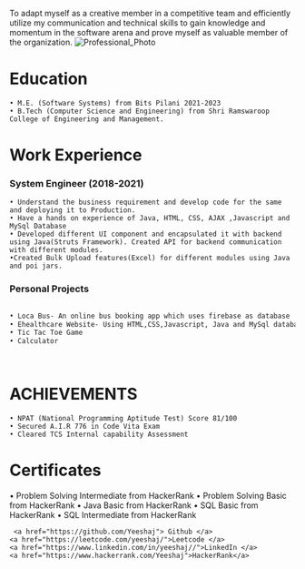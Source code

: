 To adapt myself as a creative member in a competitive team and efficiently utilize my communication and technical skills to gain knowledge and momentum in the software arena and prove myself as valuable member of the organization. ![Professional_Photo](https://user-images.githubusercontent.com/20843038/134171431-d75fe0f5-2a09-49f8-aca1-d2c03c040043.jpg)

# Education
```
• M.E. (Software Systems) from Bits Pilani 2021-2023
• B.Tech (Computer Science and Engineering) from Shri Ramswaroop College of Engineering and Management. 
```

# Work Experience

### System Engineer (2018-2021)
```
• Understand the business requirement and develop code for the same and deploying it to Production.
• Have a hands on experience of Java, HTML, CSS, AJAX ,Javascript and MySql Database
• Developed different UI component and encapsulated it with backend using Java(Struts Framework). Created API for backend communication with different modules.
•Created Bulk Upload features(Excel) for different modules using Java and poi jars.
```
### Personal Projects
```markdown

• Loca Bus- An online bus booking app which uses firebase as database 
• Ehealthcare Website- Using HTML,CSS,Javascript, Java and MySql database.  
• Tic Tac Toe Game
• Calculator

  
```

# ACHIEVEMENTS
```
• NPAT (National Programming Aptitude Test) Score 81/100
• Secured A.I.R 776 in Code Vita Exam
• Cleared TCS Internal capability Assessment
```

# Certificates


• Problem Solving Intermediate from HackerRank
• Problem Solving Basic from HackerRank
• Java  Basic from HackerRank
• SQL  Basic from HackerRank
• SQL  Intermediate from HackerRank
```
 <a href="https://github.com/Yeeshaj"> Github </a>
<a href="https://leetcode.com/yeeshaj/">Leetcode </a>
<a href="https://www.linkedin.com/in/yeeshaj//">LinkedIn </a>
<a href="https://www.hackerrank.com/Yeeshaj">HackerRank</a>



